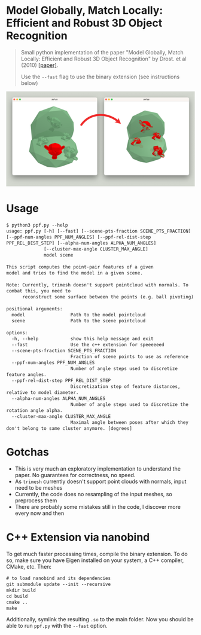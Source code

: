 # Model Globally, Match Locally: Efficient and Robust 3D Object Recognition

> Small python implementation of the paper "Model Globally, Match Locally: Efficient and Robust 3D Object Recognition"
> by Drost. et al (2010) [[paper]](https://campar.in.tum.de/pub/drost2010CVPR/drost2010CVPR.pdf).
>
> Use the `--fast` flag to use the binary extension (see instructions below)

![](screenshot.png)

# Usage

```
$ python3 ppf.py --help                                                                                        
usage: ppf.py [-h] [--fast] [--scene-pts-fraction SCENE_PTS_FRACTION] [--ppf-num-angles PPF_NUM_ANGLES] [--ppf-rel-dist-step PPF_REL_DIST_STEP] [--alpha-num-angles ALPHA_NUM_ANGLES]
              [--cluster-max-angle CLUSTER_MAX_ANGLE]
              model scene

This script computes the point-pair features of a given
model and tries to find the model in a given scene.

Note: Currently, trimesh doesn't support pointcloud with normals. To combat this, you need to
      reconstruct some surface between the points (e.g. ball pivoting)

positional arguments:
  model                 Path to the model pointcloud
  scene                 Path to the scene pointcloud

options:
  -h, --help            show this help message and exit
  --fast                Use the c++ extension for speeeeeed
  --scene-pts-fraction SCENE_PTS_FRACTION
                        Fraction of scene points to use as reference
  --ppf-num-angles PPF_NUM_ANGLES
                        Number of angle steps used to discretize feature angles.
  --ppf-rel-dist-step PPF_REL_DIST_STEP
                        Discretization step of feature distances, relative to model diameter.
  --alpha-num-angles ALPHA_NUM_ANGLES
                        Number of angle steps used to discretize the rotation angle alpha.
  --cluster-max-angle CLUSTER_MAX_ANGLE
                        Maximal angle between poses after which they don't belong to same cluster anymore. [degrees]
```

# Gotchas

- This is very much an exploratory implementation to understand the paper. No guarantees for correctness, no speed.
- As `trimesh` currently doesn't support point clouds with normals, input need to be meshes
- Currently, the code does no resampling of the input meshes, so preprocess them
- There are probably some mistakes still in the code, I discover more every now and then

# C++ Extension via nanobind

To get much faster processing times, compile the binary extension. To do so,
make sure you have Eigen installed on your system, a C++ compiler, CMake, etc. Then:

```
# to load nanobind and its dependencies
git submodule update --init --recursive
mkdir build
cd build
cmake ..
make
```

Additionally, symlink the resulting `.so` to the main folder. Now you should be able to
run `ppf.py` with the `--fast` option.



